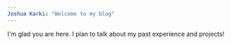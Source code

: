 ```yaml
---
Joshua Karki: "Welcome to my blog"
---
```


I'm glad you are here. I plan to talk about my past experience and projects!
